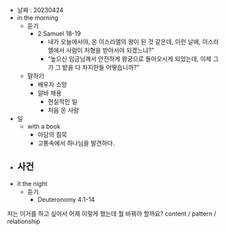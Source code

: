 - 날짜 : 20230424
- in the morning
	- 듣기
		- 2 Samuel 18-19
			-  내가 오늘에서야, 온 이스라엘의 왕이 된 것 같은데, 이런 날에, 이스라엘에서 사람이 처형을 받아서야 되겠느냐?” 
			- “높으신 임금님께서 안전하게 왕궁으로 돌아오시게 되었는데, 이제 그가 그 밭을 다 차지한들 어떻습니까?” 
	- 말하기
		- 배우자 소망
		- 알바 채용
			- 현실적인 일
			- 처음 온 사람
- 일
	- with a book
		- 아담의 침묵
		- 고통속에서 하나님을 발견하다.
- 사건
	- 
- it the night
	- 듣기
		- Deuteronomy 4:1-14






저는 이거를 하고 싶어서 어제 이렇게 했는데 뭘 바꿔야 할까요?
content / pattern / relationship